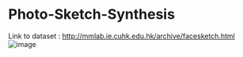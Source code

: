 # Photo-Sketch-Synthesis
Link to dataset : http://mmlab.ie.cuhk.edu.hk/archive/facesketch.html
![image](https://user-images.githubusercontent.com/89895559/202916625-e28f9706-4ac2-40ba-a140-f627068486e5.png)
